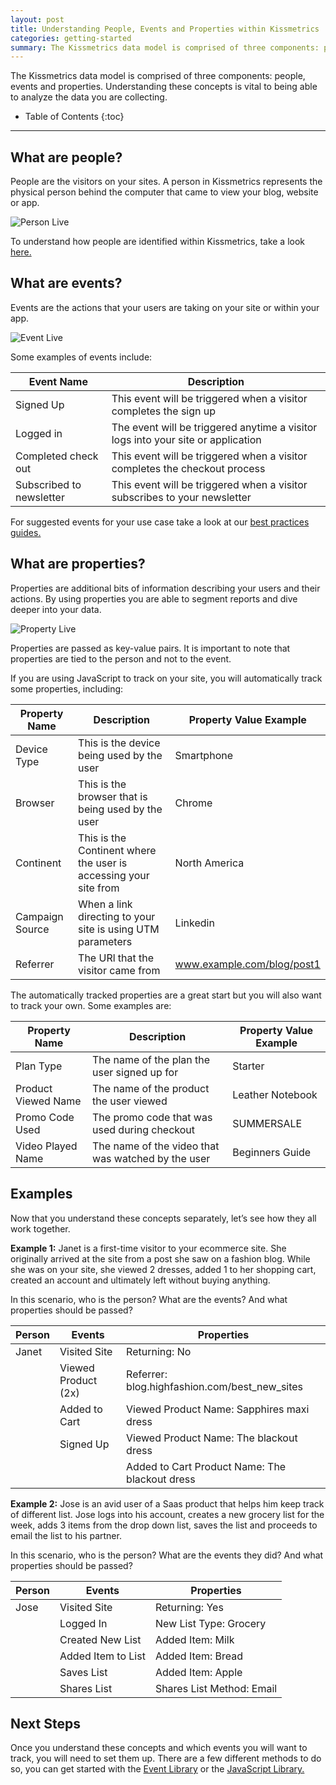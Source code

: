 ```yaml
---
layout: post
title: Understanding People, Events and Properties within Kissmetrics
categories: getting-started
summary: The Kissmetrics data model is comprised of three components: people, events and properties. Understanding these concepts is vital to being able to analyze the data you are collecting.
---
```

The Kissmetrics data model is comprised of three components: people, events and properties. Understanding these concepts is vital to being able to analyze the data you are collecting.

* Table of Contents
{:toc}
* * *

## What are people?

People are the visitors on your sites. A person in Kissmetrics represents the physical person behind the computer that came to view your blog, website or app. 

![Person Live][personlive]

To understand how people are identified within Kissmetrics, take a look [here.](http://support.kissmetrics.com/getting-started/understanding-identities.html)


## What are events?

Events are the actions that your users are taking on your site or within your app. 

![Event Live][eventlive]

Some examples of events include:

| Event Name               | Description                                                                      |
|--------------------------|----------------------------------------------------------------------------------|
| Signed Up                | This event will be triggered when a visitor completes the sign up                |
| Logged in                | The event will be triggered anytime a visitor logs into your site or application |
| Completed check out      | This event will be triggered when a visitor completes the checkout process       |
| Subscribed to newsletter | This event will be triggered when a visitor subscribes to your newsletter        |

For suggested events for your use case take a look at our [best practices guides.](http://support.kissmetrics.com/best-practices/)

## What are properties?

Properties are additional bits of information describing your users and their actions. By using properties you are able to segment reports and dive deeper into your data.

![Property Live][propertylive]

Properties are passed as key-value pairs. It is important to note that properties are tied to the person and not to the event.

If you are using JavaScript to track on your site, you will automatically track some properties, including:

| Property Name   | Description                                                      | Property Value Example     |
|-----------------|------------------------------------------------------------------|----------------------------|
| Device Type     | This is the device being used by the user                        | Smartphone                 |
| Browser         | This is the browser that is being used by the user               | Chrome                     |
| Continent       | This is the Continent where the user is accessing your site from | North America              |
| Campaign Source | When a link directing to your site is using UTM parameters       | Linkedin                   |
| Referrer        | The URl that the visitor came from                               | www.example.com/blog/post1 |

The automatically tracked properties are a great start but you will also want to track your own. Some examples are:

| Property Name       | Description                                        | Property Value Example |
|---------------------|----------------------------------------------------|------------------------|
| Plan Type           | The name of the plan the user signed up for        | Starter                |
| Product Viewed Name | The name of the product the user viewed            | Leather Notebook       |
| Promo Code Used     | The promo code that was used during checkout       | SUMMERSALE             |
| Video Played Name   | The name of the video that was watched by the user | Beginners Guide        |

## Examples

Now that you understand these concepts separately, let’s see how they all work together.

**Example 1:** Janet is a first-time visitor to your ecommerce site. She originally arrived at the site from a post she saw on a fashion blog. While she was on your site, she viewed 2 dresses, added 1 to her shopping cart, created an account and ultimately left without buying anything.

In this scenario, who is the person? What are the events? And what properties should be passed?

| Person | Events              | Properties                                     |
|--------|---------------------|------------------------------------------------|
| Janet  | Visited Site        | Returning: No                                  |
|        | Viewed Product (2x) | Referrer: blog.highfashion.com/best_new_sites  |
|        | Added to Cart       | Viewed Product Name: Sapphires maxi dress      |
|        | Signed Up           | Viewed Product Name: The blackout dress        |
|        |                     | Added to Cart Product Name: The blackout dress |

**Example 2:** Jose is an avid user of a Saas product that helps him keep track of different list. Jose logs into his account, creates a new grocery list for the week, adds 3 items from the drop down list, saves the list and proceeds to email the list to his partner.

In this scenario, who is the person? What are the events they did? And what properties should be passed?

| Person | Events             | Properties                |
|--------|--------------------|---------------------------|
| Jose   | Visited Site       | Returning: Yes            |
|        | Logged In          | New List Type: Grocery    |
|        | Created New List   | Added Item: Milk          |
|        | Added Item to List | Added Item: Bread         |
|        | Saves List         | Added Item: Apple         |
|        | Shares List        | Shares List Method: Email |

## Next Steps

Once you understand these concepts and which events you will want to track, you will need to set them up. There are a few different methods to do so, you can get started with the [Event Library](http://support.kissmetrics.com/tools/event-library/) or the [JavaScript Library.](http://support.kissmetrics.com/apis/javascript/javascript-specific/index.html)

[personlive]: https://kissmetrics-support-files.s3.amazonaws.com/assets/getting-started/people-events-properties/1Person.png 
[eventlive]: https://kissmetrics-support-files.s3.amazonaws.com/assets/getting-started/people-events-properties/2Event.png
[propertylive]: https://kissmetrics-support-files.s3.amazonaws.com/assets/getting-started/people-events-properties/3Prop.png


